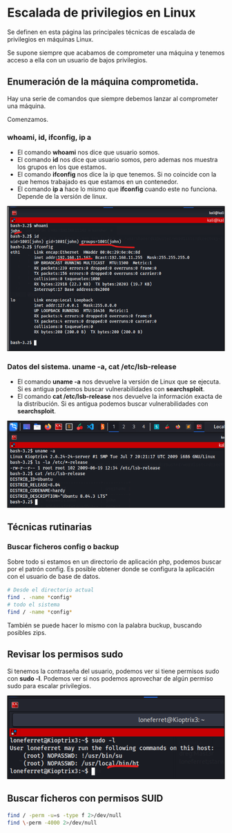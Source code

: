 # Escalada de privilegios en Linux

Se definen en esta página las principales técnicas de escalada de privilegios en máquinas Linux.

Se supone siempre que acabamos de comprometer una máquina y tenemos acceso a ella con un usuario de bajos privilegios.

## Enumeración de la máquina comprometida.

Hay una serie de comandos que siempre debemos lanzar al comprometer una máquina.

Comenzamos.

### whoami, id, ifconfig, ip a

* El comando **whoami** nos dice que usuario somos.
* El comando **id**  nos dice que usuario somos, pero ademas nos muestra los grupos en los que estamos.
* El comando **ifconfig** nos dice la ip que tenemos. Si no coincide con la que hemos trabajado es que estamos en un contenedor.
* El comando **ip a** hace lo mismo que **ifconfig** cuando este no funciona. Depende de la versión de linux.

![](/.gitbook/assets/escal01.png)

### Datos del sistema. uname -a, cat /etc/lsb-release

* El comando **uname -a** nos devuelve la versión de Linux que se ejecuta. Si es antigua podemos buscar vulnerabilidades con **searchsploit**. 
* El comando **cat /etc/lsb-release** nos devuelve la información exacta de la distribución. Si es antigua podemos buscar vulnerabilidades con **searchsploit**. 

![](/.gitbook/assets/escal02.png)

## Técnicas rutinarias

### Buscar ficheros **config** o **backup**

Sobre todo si estamos en un directorio de aplicación php, podemos buscar por el patrón config. Es posible obtener donde se configura la aplicación con el usuario de base de datos.

```bash
# Desde el directorio actual
find . -name *config*
# todo el sistema
find / -name *config*
```

También se puede hacer lo mismo con la palabra buckup, buscando posibles zips.

## Revisar los permisos sudo

Si tenemos la contraseña del usuario, podemos ver si tiene permisos sudo con **sudo -l**. Podemos ver si nos podemos aprovechar de algún permiso sudo para escalar privilegios.

![](/.gitbook/assets/kio33.png)

## Buscar ficheros con permisos SUID

```bash
find / -perm -u=s -type f 2>/dev/null
find \-perm -4000 2>/dev/null
```